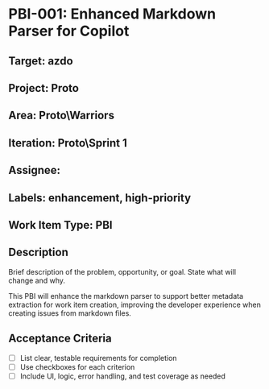 # PBI-001: Enhanced Markdown Parser for Copilot

## Target: azdo
## Project: Proto
## Area: Proto\Warriors
## Iteration: Proto\Sprint 1
## Assignee: 
## Labels: enhancement, high-priority
## Work Item Type: PBI

## Description

Brief description of the problem, opportunity, or goal. State what will change and why.

This PBI will enhance the markdown parser to support better metadata extraction for work item creation, improving the developer experience when creating issues from markdown files.

## Acceptance Criteria
- [ ] List clear, testable requirements for completion
- [ ] Use checkboxes for each criterion
- [ ] Include UI, logic, error handling, and test coverage as needed
